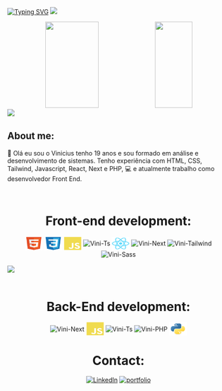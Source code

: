 [![Typing SVG](https://readme-typing-svg.herokuapp.com/?color=fff&size=35&center=true&vCenter=true&width=1000&lines=HELLO,+My+name+is+Vinicius+Viana;I'm+19+years+old;I'm+from+Brazil;Be+Welcome!+:%29)](https://git.io/typing-svg)
<img src="https://github.com/ViniciusPRO20/ViniciusPRO20/assets/115045547/dd1f9130-be75-4018-b5d3-6b391ce6f9c4"/>

<div align="center">  
 <img width="49%" height="195px" src="https://github-readme-stats.vercel.app/api?username=ViniciusPRO20&show_icons=true&count_private=true&title_color=80F7D4&icon_color=9d00ff&text_color=c9d1d9&bg_color=0d1117&border_color=fff0" /> 
  
  <img width="41%" height="195px" src="https://github-readme-stats.vercel.app/api/top-langs/?username=ViniciusPRO20&layout=compact&title_color=80F7D4&text_color=fff&bg_color=0d1117&border_color=fff0" />
</div>

<img src="https://github.com/ViniciusPRO20/ViniciusPRO20/assets/115045547/dd1f9130-be75-4018-b5d3-6b391ce6f9c4"/>

## About me:
👋 Olá eu sou o Vinicius tenho 19 anos
e sou formado em análise e desenvolvimento de sistemas.
Tenho experiência com HTML, CSS, Tailwind, Javascript, React, Next e PHP,
💻 e atualmente trabalho como desenvolvedor Front End.

<div align="center" style="display: inline_block"><br>
  
  # Front-end development:
  
  <img align="center" alt="Vini-HTML" height="30" width="40" src="https://raw.githubusercontent.com/devicons/devicon/master/icons/html5/html5-original.svg">
  <img align="center" alt="Vini-CSS" height="30" width="40" src="https://raw.githubusercontent.com/devicons/devicon/master/icons/css3/css3-original.svg">
  <img align="center" alt="Vini-Js" height="30" width="40" src="https://raw.githubusercontent.com/devicons/devicon/master/icons/javascript/javascript-plain.svg">
  <img align="center" alt="Vini-Ts" height="30" width="40" src="https://cdn.jsdelivr.net/gh/devicons/devicon/icons/typescript/typescript-original.svg" />
  <img align="center" alt="Vini-React" height="30" width="40" src="https://raw.githubusercontent.com/devicons/devicon/master/icons/react/react-original.svg">
  <img align="center" alt="Vini-Next" height="30" width="40" src="https://cdn.jsdelivr.net/gh/devicons/devicon/icons/nextjs/nextjs-original.svg" />
  <img align="center" alt="Vini-Tailwind" height="30" width="40" src="https://cdn.jsdelivr.net/gh/devicons/devicon/icons/tailwindcss/tailwindcss-plain.svg" />
  <img align="center" alt="Vini-Sass" height="30" width="40" src="https://cdn.jsdelivr.net/gh/devicons/devicon/icons/sass/sass-original.svg" />
</div>
<br />
<img src="https://github.com/ViniciusPRO20/ViniciusPRO20/assets/115045547/dd1f9130-be75-4018-b5d3-6b391ce6f9c4"/>
<div align="center" style="display: inline_block"><br>
  
  # Back-End development:
  
  <img align="center" alt="Vini-Next" height="30" width="40" src="https://cdn.jsdelivr.net/gh/devicons/devicon/icons/nextjs/nextjs-original.svg" />
  <img align="center" alt="Vini-Js" height="30" width="40" src="https://raw.githubusercontent.com/devicons/devicon/master/icons/javascript/javascript-plain.svg">
  <img align="center" alt="Vini-Ts" height="30" width="40" src="https://cdn.jsdelivr.net/gh/devicons/devicon/icons/typescript/typescript-original.svg" />
  <img align="center" alt="Vini-PHP" height="40" width="40" src="https://cdn.jsdelivr.net/gh/devicons/devicon/icons/php/php-original.svg" />
  <img align="center" alt="Vini-Python" height="30" width="40" src="https://raw.githubusercontent.com/devicons/devicon/master/icons/python/python-original.svg">
</div>


<div align="center">  
  
  # Contact:
  [![LinkedIn](https://img.shields.io/badge/linkedin-%230077B5.svg?style=for-the-badge&logo=linkedin&logoColor=white)](https://www.linkedin.com/in/vinicius-viana-672006240)
  [![portfolio](https://img.shields.io/badge/my_portfolio-000?style=for-the-badge&logo=ko-fi&logoColor=white)](https://meu-site-psi.vercel.app/)
</div>
